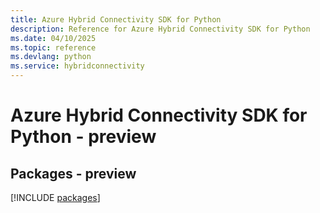 ```yaml
---
title: Azure Hybrid Connectivity SDK for Python
description: Reference for Azure Hybrid Connectivity SDK for Python
ms.date: 04/10/2025
ms.topic: reference
ms.devlang: python
ms.service: hybridconnectivity
---
```

# Azure Hybrid Connectivity SDK for Python - preview
## Packages - preview
[!INCLUDE [packages](hybrid-connectivity-index.md)]